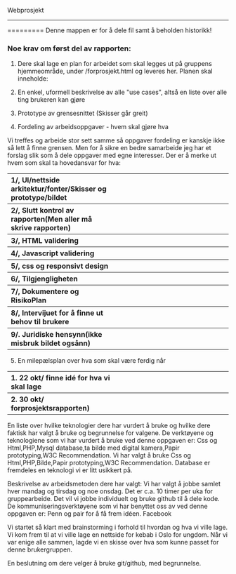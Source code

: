 Webprosjekt
_____________________________
=========
Denne mappen er for å dele fil samt å beholden historikk!


<h3>Noe krav om først del av rapporten:</h3>


1. Dere skal lage en plan for arbeidet som skal legges ut på gruppens hjemmeområde, under /forprosjekt.html og leveres her.
Planen skal inneholde:

2. En enkel, uformell beskrivelse av alle "use cases", altså en liste over alle ting brukeren kan gjøre


3. Prototype av grensesnittet (Skisser går greit)



4. Fordeling av arbeidsoppgaver - hvem skal gjøre hva

Vi treffes og arbeide stor sett samme så oppgaver fordeling er kanskje ikke så lett å finne grensen.
Men for å sikre en bedre samarbeide jeg har et forslag slik som å dele oppgaver med egne interesser. 
Der er å merke ut hvem som skal ta hovedansvar for hva:


<table>
  <tr align="left">
    <th width="50%">1/, UI/nettside arkitektur/fonter/Skisser og prototype/bildet</th>
    <th width="50%"></th>
  </tr>
  <tr align="left">
  <th width="50%">2/, Slutt kontrol av rapporten(Men aller må skrive rapporten)</th>
    <th width="50%"></th>
  </tr>
    <tr align="left">
  <th width="50%">3/, HTML validering</th>
    <th width="50%"></th>
  </tr>
    <tr align="left">
  <th width="50%">4/, Javascript validering</th>
    <th width="50%"></th>
  </tr>
    <tr align="left">
  <th width="50%">5/, css og responsivt design</th>
    <th width="50%"></th>
  </tr>
    <tr align="left">
  <th width="50%">6/, Tilgjengligheten</th>
    <th width="50%"></th>
  </tr>
    <tr align="left">
  <th width="50%">7/, Dokumentere og RisikoPlan</th>
    <th width="50%"></th>
  </tr>
    <tr align="left">
  <th width="50%">
8/, Intervijuet for å finne ut behov til brukere </th>
    <th width="50%"></th>
  </tr>
    <tr align="left">
  <th width="50%">9/. Juridiske hensynn(ikke misbruk bildet ogsånn)</th>
    <th width="50%"></th>
  </tr>
</table>




5. En milepælsplan over hva som skal være ferdig når 

<table>
  <tr align="left">
    <th width="50%">1. 22 okt/ finne idé for hva vi skal lage </th>
    <th width="50%"></th>
  </tr>
  <tr align="left">
  <th width="50%">2. 30 okt/ forprosjektsrapporten)</th>
    <th width="50%"></th>
  </tr>
</table>

En liste over hvilke teknologier dere har vurdert å bruke og hvilke dere faktisk har valgt å bruke og begrunnelse for valgene.
De verktøyene og teknologiene som vi har vurdert å bruke ved denne oppgaven er:
Css og Html,PHP,Mysql database,ta bilde med digital kamera,Papir prototyping,W3C Recommendation.
Vi har valgt å bruke Css og Html,PHP,Bilde,Papir prototyping,W3C Recommendation. Database er fremdeles en teknologi vi er litt usikkert på.

Beskrivelse av arbeidsmetoden dere har valgt:
Vi har valgt å jobbe samlet hver mandag og tirsdag og noe onsdag. Det er c.a. 10 timer per uka for gruppearbeide.
Det vil vi jobbe individuelt og bruke github til å dele kode. De kommuniseringsverktøyene som vi har benyttet oss av ved denne oppgaven er: 
Penn og pair for å få frem idéen.
Facebook 

Vi startet så klart med brainstorming i forhold til hvordan og hva vi ville lage. Vi kom frem til at vi ville lage en nettside for kebab i Oslo for ungdom. Når vi var enige alle sammen, lagde vi en skisse over hva som kunne passet for denne brukergruppen. 

En beslutning om dere velger å bruke git/github, med begrunnelse.
